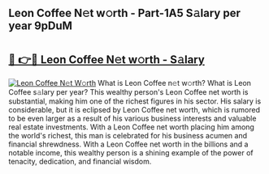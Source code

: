## Leon Coffee N𝚎t w𝚘rth - Part-1A5 S𝚊lary per year 9pDuM

# <h2><a href="http://gc457c.nevu.top/?p=Leon+Coffee">🔗 👉🔴 Leon Coffee N𝚎t w𝚘rth - S𝚊lary</a></h2>

[![Leon Coffee N𝚎t W𝚘rth](https://i.imgur.com/Oavwk0R.jpeg)](http://gc457c.nevu.top/?p=Leon+Coffee)
What is Leon Coffee n𝚎t w𝚘rth? What is Leon Coffee s𝚊lary per year?
This wealthy person's Leon Coffee net worth is substantial, making him one of the richest figures in his sector. His salary is considerable, but it is eclipsed by Leon Coffee net worth, which is rumored to be even larger as a result of his various business interests and valuable real estate investments. With a Leon Coffee net worth placing him among the world's richest, this man is celebrated for his business acumen and financial shrewdness. With a Leon Coffee net worth in the billions and a notable income, this wealthy person is a shining example of the power of tenacity, dedication, and financial wisdom.

